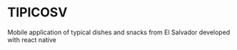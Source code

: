 # TIPICOSV
Mobile application of typical dishes and snacks from El Salvador developed with react native
